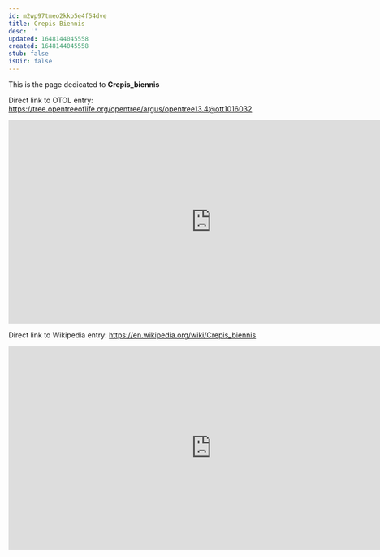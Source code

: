 ```yaml
---
id: m2wp97tmeo2kko5e4f54dve
title: Crepis Biennis
desc: ''
updated: 1648144045558
created: 1648144045558
stub: false
isDir: false
---
```

This is the page dedicated to **Crepis_biennis**


Direct link to OTOL entry: https://tree.opentreeoflife.org/opentree/argus/opentree13.4@ott1016032



<html>
    <body>
    <iframe src="https://tree.opentreeoflife.org/opentree/argus/opentree13.4@ott1016032"
    width="800" height="400" frameborder="0" allowfullscreen> </iframe>
    </body>
</html>
    


Direct link to Wikipedia entry: https://en.wikipedia.org/wiki/Crepis_biennis



<html>
    <body>
    <iframe src="https://en.wikipedia.org/wiki/Crepis_biennis"
    width="800" height="400" frameborder="0" allowfullscreen> </iframe>
    </body>
</html>
    
